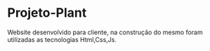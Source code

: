 # Projeto-Plant

Website desenvolvido para cliente, na construção do mesmo foram utilizadas as tecnologias Html,Css,Js.


